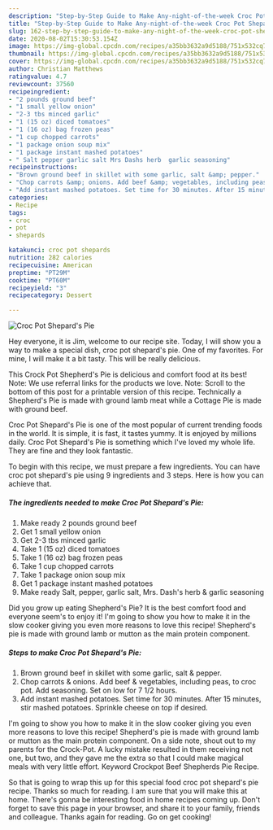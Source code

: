 ```yaml
---
description: "Step-by-Step Guide to Make Any-night-of-the-week Croc Pot Shepard&amp;#39;s Pie"
title: "Step-by-Step Guide to Make Any-night-of-the-week Croc Pot Shepard&amp;#39;s Pie"
slug: 162-step-by-step-guide-to-make-any-night-of-the-week-croc-pot-shepard-and-39-s-pie
date: 2020-08-02T15:30:53.154Z
image: https://img-global.cpcdn.com/recipes/a35bb3632a9d5188/751x532cq70/croc-pot-shepards-pie-recipe-main-photo.jpg
thumbnail: https://img-global.cpcdn.com/recipes/a35bb3632a9d5188/751x532cq70/croc-pot-shepards-pie-recipe-main-photo.jpg
cover: https://img-global.cpcdn.com/recipes/a35bb3632a9d5188/751x532cq70/croc-pot-shepards-pie-recipe-main-photo.jpg
author: Christian Matthews
ratingvalue: 4.7
reviewcount: 37560
recipeingredient:
- "2 pounds ground beef"
- "1 small yellow onion"
- "2-3 tbs minced garlic"
- "1 (15 oz) diced tomatoes"
- "1 (16 oz) bag frozen peas"
- "1 cup chopped carrots"
- "1 package onion soup mix"
- "1 package instant mashed potatoes"
- " Salt pepper garlic salt Mrs Dashs herb  garlic seasoning"
recipeinstructions:
- "Brown ground beef in skillet with some garlic, salt &amp; pepper."
- "Chop carrots &amp; onions. Add beef &amp; vegetables, including peas, to croc pot. Add seasoning. Set on low for 7 1/2 hours."
- "Add instant mashed potatoes. Set time for 30 minutes. After 15 minutes, stir mashed potatoes. Sprinkle cheese on top if desired."
categories:
- Recipe
tags:
- croc
- pot
- shepards

katakunci: croc pot shepards 
nutrition: 282 calories
recipecuisine: American
preptime: "PT29M"
cooktime: "PT60M"
recipeyield: "3"
recipecategory: Dessert

---
```



![Croc Pot Shepard&#39;s Pie](https://img-global.cpcdn.com/recipes/a35bb3632a9d5188/751x532cq70/croc-pot-shepards-pie-recipe-main-photo.jpg)

Hey everyone, it is Jim, welcome to our recipe site. Today, I will show you a way to make a special dish, croc pot shepard&#39;s pie. One of my favorites. For mine, I will make it a bit tasty. This will be really delicious.

This Crock Pot Shepherd&#39;s Pie is delicious and comfort food at its best! Note: We use referral links for the products we love. Note: Scroll to the bottom of this post for a printable version of this recipe. Technically a Shepherd&#39;s Pie is made with ground lamb meat while a Cottage Pie is made with ground beef.

Croc Pot Shepard&#39;s Pie is one of the most popular of current trending foods in the world. It is simple, it is fast, it tastes yummy. It is enjoyed by millions daily. Croc Pot Shepard&#39;s Pie is something which I've loved my whole life. They are fine and they look fantastic.


To begin with this recipe, we must prepare a few ingredients. You can have croc pot shepard&#39;s pie using 9 ingredients and 3 steps. Here is how you can achieve that.

<!--inarticleads1-->

##### The ingredients needed to make Croc Pot Shepard&#39;s Pie:

1. Make ready 2 pounds ground beef
1. Get 1 small yellow onion
1. Get 2-3 tbs minced garlic
1. Take 1 (15 oz) diced tomatoes
1. Take 1 (16 oz) bag frozen peas
1. Take 1 cup chopped carrots
1. Take 1 package onion soup mix
1. Get 1 package instant mashed potatoes
1. Make ready  Salt, pepper, garlic salt, Mrs. Dash&#39;s herb &amp; garlic seasoning


Did you grow up eating Shepherd&#39;s Pie? It is the best comfort food and everyone seem&#39;s to enjoy it! I&#39;m going to show you how to make it in the slow cooker giving you even more reasons to love this recipe! Shepherd&#39;s pie is made with ground lamb or mutton as the main protein component. 

<!--inarticleads2-->

##### Steps to make Croc Pot Shepard&#39;s Pie:

1. Brown ground beef in skillet with some garlic, salt &amp; pepper.
1. Chop carrots &amp; onions. Add beef &amp; vegetables, including peas, to croc pot. Add seasoning. Set on low for 7 1/2 hours.
1. Add instant mashed potatoes. Set time for 30 minutes. After 15 minutes, stir mashed potatoes. Sprinkle cheese on top if desired.


I&#39;m going to show you how to make it in the slow cooker giving you even more reasons to love this recipe! Shepherd&#39;s pie is made with ground lamb or mutton as the main protein component. On a side note, shout out to my parents for the Crock-Pot. A lucky mistake resulted in them receiving not one, but two, and they gave me the extra so that I could make magical meals with very little effort. Keyword Crockpot Beef Shepherds Pie Recipe. 

So that is going to wrap this up for this special food croc pot shepard&#39;s pie recipe. Thanks so much for reading. I am sure that you will make this at home. There's gonna be interesting food in home recipes coming up. Don't forget to save this page in your browser, and share it to your family, friends and colleague. Thanks again for reading. Go on get cooking!
